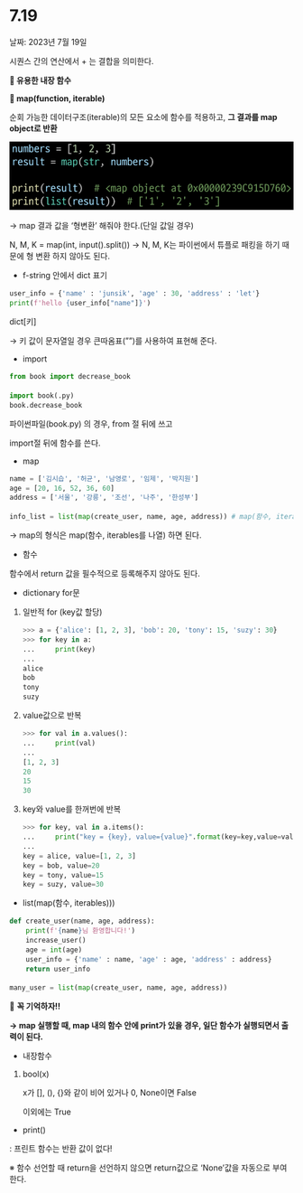 # 7.19

날짜: 2023년 7월 19일

시퀀스 간의 연산에서 + 는 결합을 의미한다.

**🔳 유용한 내장 함수**

**🔹 map(function, iterable)**

순회 가능한 데이터구조(iterable)의 모든 요소에 함수를 적용하고, **그 결과를 map object로 반환**

![Untitled](./07.19/Untitled.png)

→ map 결과 값을 ‘형변환’ 해줘야 한다.(단일 값일 경우)

N, M, K = map(int, input().split()) → N, M, K는 파이썬에서 튜플로 패킹을 하기 때문에 형 변환 하지 않아도 된다.

- f-string 안에서 dict 표기

```python
user_info = {'name' : 'junsik', 'age' : 30, 'address' : 'let'}
print(f'hello {user_info["name"]}')
```

dict[키]

→ 키 값이 문자열일 경우 큰따옴표(””)를 사용하여 표현해 준다.

- import

```python
from book import decrease_book

import book(.py)
book.decrease_book
```

파이썬파일(book.py) 의 경우, from 절 뒤에 쓰고

import절 뒤에 함수를 쓴다.

- map

```python
name = ['김시습', '허균', '남영로', '임제', '박지원']
age = [20, 16, 52, 36, 60]
address = ['서울', '강릉', '조선', '나주', '한성부']

info_list = list(map(create_user, name, age, address)) # map(함수, iterables 나열)
```

→ map의 형식은 map(함수, iterables를 나열) 하면 된다.

- 함수

함수에서 return 값을 필수적으로 등록해주지 않아도 된다.

- dictionary for문
1. 일반적 for (key값 할당)
   
    ```python
    >>> a = {'alice': [1, 2, 3], 'bob': 20, 'tony': 15, 'suzy': 30}
    >>> for key in a:
    ...     print(key)
    ... 
    alice
    bob
    tony
    suzy
    ```
    
2. value값으로 반복
   
    ```python
    >>> for val in a.values():
    ...     print(val)
    ... 
    [1, 2, 3]
    20
    15
    30
    ```
    
3. key와 value를 한꺼번에 반복
   
    ```python
    >>> for key, val in a.items():
    ...     print("key = {key}, value={value}".format(key=key,value=val))
    ... 
    key = alice, value=[1, 2, 3]
    key = bob, value=20
    key = tony, value=15
    key = suzy, value=30
    ```
    

- list(map(함수, iterables)))

```python
def create_user(name, age, address):
    print(f'{name}님 환영합니다!')
    increase_user()
    age = int(age)
    user_info = {'name' : name, 'age' : age, 'address' : address}
    return user_info

many_user = list(map(create_user, name, age, address))
```

📌 **꼭 기억하자!!**

**→ map 실행할 때, map 내의 함수 안에 print가 있을 경우, 일단 함수가 실행되면서 출력이 된다.**

- 내장함수
1. bool(x)
   
    x가 [], (), {}와 같이 비어 있거나 0, None이면 False
    
    이외에는 True
    

- print()

: 프린트 함수는 반환 값이 없다!

※ 함수 선언할 때 return을 선언하지 않으면 return값으로 ‘None’값을 자동으로 부여한다.